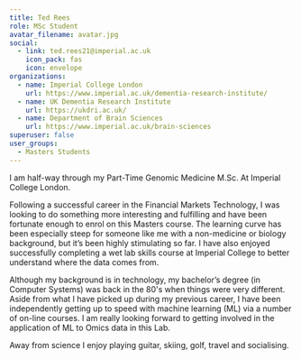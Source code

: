 ```yaml
---
title: Ted Rees
role: MSc Student
avatar_filename: avatar.jpg
social:
  - link: ted.rees21@imperial.ac.uk
    icon_pack: fas
    icon: envelope
organizations:
  - name: Imperial College London
    url: https://www.imperial.ac.uk/dementia-research-institute/
  - name: UK Dementia Research Institute
    url: https://ukdri.ac.uk/
  - name: Department of Brain Sciences
    url: https://www.imperial.ac.uk/brain-sciences
superuser: false
user_groups:
  - Masters Students
---
```


I am half-way through my Part-Time Genomic Medicine M.Sc. At Imperial College London.

Following a successful career in the Financial Markets Technology, I was looking to do something more interesting and fulfilling and have been fortunate enough to enrol on this Masters course. The learning curve has been especially steep for someone like me with a non-medicine or biology background, but it’s been highly stimulating so far. I have also enjoyed successfully completing a wet lab skills course at Imperial College to better understand where the data comes from.

Although my background is in technology, my bachelor’s degree (in Computer Systems) was back in the 80's when things were very different. Aside from what I have picked up during my previous career, I have been independently getting up to speed with machine learning (ML) via a number of on-line courses.  I am really looking forward to getting involved in the application of ML to Omics data in this Lab.

Away from science I enjoy playing guitar, skiing, golf, travel and socialising.